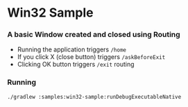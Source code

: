 # Win32 Sample

### A basic Window created and closed using Routing

- Running the application triggers `/home`
- If you click X (close button) triggers `/askBeforeExit`
- Clicking OK button triggers `/exit` routing

### Running
```shell
./gradlew :samples:win32-sample:runDebugExecutableNative
```